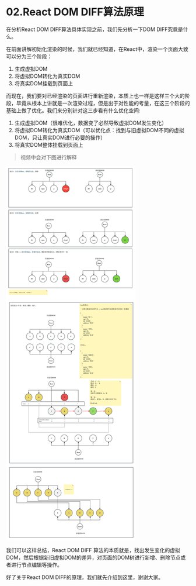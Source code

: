 # 02.React DOM DIFF算法原理
在分析React DOM DIFF算法具体实现之前，我们先分析一下DOM DIFF究竟是什么。

在前面讲解初始化渲染的时候，我们就已经知道，在React中，渲染一个页面大致可以分为三个阶段：
1. 生成虚拟DOM
2. 将虚拟DOM转化为真实DOM
3. 将真实DOM挂载到页面上

而现在，我们要对已经渲染的页面进行重新渲染，本质上也一样是这样三个大的阶段，毕竟从根本上讲就是一次渲染过程，但是出于对性能的考量，在这三个阶段的基础上做了优化。我们来分别针对这三步看有什么优化空间:
1. 生成虚拟DOM（很难优化，数据变了必然导致虚拟DOM发生变化）
2. 将虚拟DOM转化为真实DOM（可以优化点：找到与旧虚拟DOM不同的虚拟DOM，只让真实DOM进行必要的操作）
3. 将真实DOM整体挂载到页面上

> 视频中会对下图进行解释

![dom-diff](./images/dom-diff.png)

我们可以这样总结，React DOM DIFF 算法的本质就是，找出发生变化的虚拟DOM，然后根据新旧虚拟DOM的差异，对页面的DOM树进行新增、删除节点或者进行节点编辑等操作。

好了关于React DOM DIFF的原理，我们就先介绍到这里，谢谢大家。